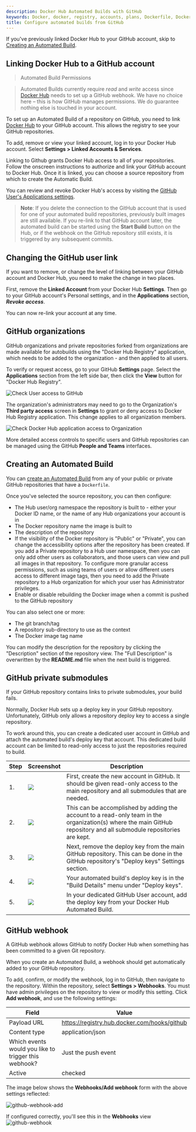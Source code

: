 ```yaml
---
description: Docker Hub Automated Builds with GitHub
keywords: Docker, docker, registry, accounts, plans, Dockerfile, Docker Hub, docs, documentation, trusted, builds, trusted builds,  automated builds, GitHub
title: Configure automated builds from GitHub
---
```


If you've previously linked Docker Hub to your GitHub account,
skip to [Creating an Automated Build](github.md#creating-an-automated-build).

## Linking Docker Hub to a GitHub account

> Automated Build Permissions

> Automated Builds currently require *read* and *write* access since
> [Docker Hub](https://hub.docker.com) needs to set up a GitHub webhook.
> We have no choice here &ndash; this is how GitHub manages permissions.
> We do guarantee nothing else is touched in your account.

To set up an Automated Build of a repository on GitHub, you need to
link [Docker Hub](https://hub.docker.com/account/authorized-services/) to your
GitHub account. This allows the registry to see your GitHub repositories.

To add, remove or view your linked account, log in to your Docker Hub account. Select **Settings > Linked Accounts & Services**.

Linking to Github grants Docker Hub access to all of your repositories. Follow the
onscreen instructions to authorize and link your GitHub account to Docker Hub. 
Once it is linked, you can choose a source repository from which to create the Automatic Build.

You can review and revoke Docker Hub's access by visiting the
[GitHub User's Applications settings](https://github.com/settings/applications).

> **Note**: If you delete the connection to the GitHub account that is used for one of your
> automated build repositories, previously built images are still available.
> If you re-link to that GitHub account later, the automated build can be started
> using the **Start Build** button on the Hub, or if the webhook on the GitHub repository
> still exists, it is triggered by any subsequent commits.

## Changing the GitHub user link

If you want to remove, or change the level of linking between your GitHub
account and Docker Hub, you need to make the change in two places.

First, remove the **Linked Account** from your Docker Hub **Settings**. Then go to
your GitHub account's Personal settings, and in the **Applications** section,
***Revoke access***.

You can now re-link your account at any time.

## GitHub organizations

GitHub organizations and private repositories forked from organizations are
made available for autobuilds using the "Docker Hub Registry" application, which
needs to be added to the organization - and then applied to all users.

To verify or request access, go to your GitHub **Settings** page. Select the
**Applications** section from the left side bar, then click the **View** button for
"Docker Hub Registry".

![Check User access to GitHub](images/gh-check-user-org-dh-app-access.png)

The organization's administrators may need to go to the Organization's **Third
party access** screen in **Settings** to grant or deny access to Docker Hub
Registry application. This change applies to all organization members.

![Check Docker Hub application access to Organization](images/gh-check-admin-org-dh-app-access.png)

More detailed access controls to specific users and GitHub repositories can be
managed using the GitHub **People and Teams** interfaces.

## Creating an Automated Build

You can [create an Automated Build](
https://hub.docker.com/add/automated-build/github/) from any of your
public or private GitHub repositories that have a `Dockerfile`.

Once you've selected the source repository, you can then configure:

- The Hub user/org namespace the repository is built to - either your Docker ID name, or the name of any Hub organizations your account is in
- The Docker repository name the image is built to
- The description of the repository
- If the visibility of the Docker repository is "Public" or "Private",
  you can change the accessibility options after the repository has been created.
  If you add a Private repository to a Hub user namespace, then you can only add other users
  as collaborators, and those users can view and pull all images in that
  repository. To configure more granular access permissions, such as using teams of
  users or allow different users access to different image tags, then you need
  to add the Private repository to a Hub organization for which your user has Administrator
  privileges.
- Enable or disable rebuilding the Docker image when a commit is pushed to the
  GitHub repository

You can also select one or more:
- The git branch/tag
- A repository sub-directory to use as the context
- The Docker image tag name

You can modify the description for the repository by clicking the "Description" section
of the repository view.
The "Full Description" is overwritten by the **README.md** file when the
next build is triggered.

## GitHub private submodules

If your GitHub repository contains links to private submodules, your build fails.

Normally, Docker Hub sets up a deploy key in your GitHub repository.
Unfortunately, GitHub only allows a repository deploy key to access a single
repository.

To work around this, you can create a dedicated user account in GitHub and
attach the automated build's deploy key that account. This dedicated build
account can be limited to read-only access to just the repositories required to
build.

<table class="table table-bordered">
  <thead>
    <tr>
      <th>Step</th>
      <th>Screenshot</th>
      <th>Description</th>
    </tr>
  </thead>
  <tbody>
    <tr>
      <td>1.</td>
      <td><img src="/docker-hub/images/gh_org_members.png"></td>
      <td>First, create the new account in GitHub. It should be given read-only
      access to the main repository and all submodules that are needed.</td>
    </tr>
    <tr>
      <td>2.</td>
      <td><img src="/docker-hub/images/gh_team_members.png"></td>
      <td>This can be accomplished by adding the account to a read-only team in
      the organization(s) where the main GitHub repository and all submodule
      repositories are kept.</td>
    </tr>
    <tr>
      <td>3.</td>
      <td><img src="/docker-hub/images/gh_repo_deploy_key.png"></td>
      <td>Next, remove the deploy key from the main GitHub repository. This can be done in the GitHub repository's "Deploy keys" Settings section.</td>
    </tr>
    <tr>
      <td>4.</td>
      <td><img src="/docker-hub/images/deploy_key.png"></td>
      <td>Your automated build's deploy key is in the "Build Details" menu
      under "Deploy keys".</td>
    </tr>
    <tr>
      <td>5.</td>
      <td><img src="/docker-hub/images/gh_add_ssh_user_key.png"></td>
      <td>In your dedicated GitHub User account, add the deploy key from your
      Docker Hub Automated Build.</td>
    </tr>
  </tbody>
</table>

## GitHub webhook

A GitHub webhook allows GitHub to notify Docker Hub when something has
been committed to a given Git repository.

When you create an Automated Build, a webhook should get automatically added to your GitHub
repository.

To add, confirm, or modify the webhook, log in to GitHub, then navigate to
the repository. Within the repository,  select **Settings > Webhooks**.
You must have admin privileges on the repository to view or modify
this setting. Click **Add webhook**, and use the following settings:


| Field | Value |
| ------|------ |
| Payload URL | https://registry.hub.docker.com/hooks/github |
| Content type | application/json |
| Which events would you like to trigger this webhook? | Just the push event |
| Active | checked |

The image below shows the **Webhooks/Add webhook** form with the above settings reflected:

![github-webhook-add](images/github-webhook-add.png)

If configured correctly, you'll see this in the **Webhooks** view
![github-webhook](images/github-webhook.png)


